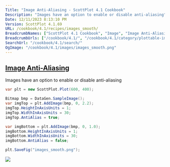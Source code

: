 ```yaml
---
Title: "Image Anti-Aliasing - ScottPlot 4.1 Cookbook"
Description: "Images have an option to enable or disable anti-aliasing"
Date: 12/11/2023 8:13:10 PM
Version: ScottPlot 4.1.69
URL: /cookbook/4.1/recipes/images_smooth/
BreadcrumbNames: ["ScottPlot 4.1 Cookbook", "Image", "Image Anti-Aliasing"]
BreadcrumbUrls: ["/cookbook/4.1/", "/cookbook/4.1/category/plottable-image", "/cookbook/4.1/recipes/images_smooth/"]
SearchUrl: "/cookbook/4.1/search/"
OgImage: "/cookbook/4.1/images/images_smooth.png"
---
```


<h2><a id='image-anti-aliasing' href='/cookbook/4.1/recipes/images_smooth/'>Image Anti-Aliasing</a></h2>

Images have an option to enable or disable anti-aliasing

```cs
var plt = new ScottPlot.Plot(600, 400);

Bitmap bmp = DataGen.SampleImage();
var imgTop = plt.AddImage(bmp, 0, 2.2);
imgTop.HeightInAxisUnits = 1;
imgTop.WidthInAxisUnits = 30;
imgTop.AntiAlias = true;

var imgBottom = plt.AddImage(bmp, 0, 1.0);
imgBottom.HeightInAxisUnits = 1;
imgBottom.WidthInAxisUnits = 30;
imgBottom.AntiAlias = false;

plt.SaveFig("images_smooth.png");
```

<img src='../../images/images_smooth.png' class='d-block mx-auto my-5' />


